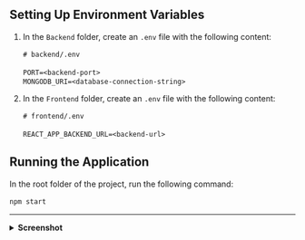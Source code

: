 ## Setting Up Environment Variables

1. In the `Backend` folder, create an `.env` file with the following content:

    ```env
    # backend/.env

    PORT=<backend-port>
    MONGODB_URI=<database-connection-string>
    ```

2. In the `Frontend` folder, create an `.env` file with the following content:

    ```env
    # frontend/.env

    REACT_APP_BACKEND_URL=<backend-url>
    ```

## Running the Application

In the root folder of the project, run the following command:

```bash
npm start
```
---
<details>
<summary><b>Screenshot</b></summary>
<img src='./screenshot/HomePage.png' title="Home Page" /><br>
<img src='./screenshot/AddBook.png' title="Add Book" /><br>
<img src='./screenshot/ShowDetail.png' title="Book Details" /><br>
<img src='./screenshot/EditBook.png' title="Edit Book" /><br>
<img src='./screenshot/DeleteBook.png' title="Delete Book" />
</details>
